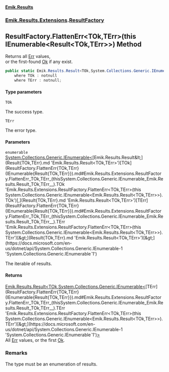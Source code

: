 #### [Emik.Results](index.md 'index')
### [Emik.Results.Extensions](Emik.Results.Extensions.md 'Emik.Results.Extensions').[ResultFactory](ResultFactory.md 'Emik.Results.Extensions.ResultFactory')

## ResultFactory.FlattenErr<TOk,TErr>(this IEnumerable<Result<TOk,TErr>>) Method

Returns all [Err](Result{TOk,TErr}.Err.md 'Emik.Results.Result<TOk,TErr>.Err') values,  
or the first-found [Ok](Result{TOk,TErr}.Ok.md 'Emik.Results.Result<TOk,TErr>.Ok') if any exist.

```csharp
public static Emik.Results.Result<TOk,System.Collections.Generic.IEnumerable<TErr>> FlattenErr<TOk,TErr>(this System.Collections.Generic.IEnumerable<Emik.Results.Result<TOk,TErr>> enumerable)
    where TOk : notnull
    where TErr : notnull;
```
#### Type parameters

<a name='Emik.Results.Extensions.ResultFactory.FlattenErr_TOk,TErr_(thisSystem.Collections.Generic.IEnumerable_Emik.Results.Result_TOk,TErr__).TOk'></a>

`TOk`

The success type.

<a name='Emik.Results.Extensions.ResultFactory.FlattenErr_TOk,TErr_(thisSystem.Collections.Generic.IEnumerable_Emik.Results.Result_TOk,TErr__).TErr'></a>

`TErr`

The error type.
#### Parameters

<a name='Emik.Results.Extensions.ResultFactory.FlattenErr_TOk,TErr_(thisSystem.Collections.Generic.IEnumerable_Emik.Results.Result_TOk,TErr__).enumerable'></a>

`enumerable` [System.Collections.Generic.IEnumerable&lt;](https://docs.microsoft.com/en-us/dotnet/api/System.Collections.Generic.IEnumerable-1 'System.Collections.Generic.IEnumerable`1')[Emik.Results.Result&lt;](Result{TOk,TErr}.md 'Emik.Results.Result<TOk,TErr>')[TOk](ResultFactory.FlattenErr{TOk,TErr}(IEnumerable{Result{TOk,TErr}}).md#Emik.Results.Extensions.ResultFactory.FlattenErr_TOk,TErr_(thisSystem.Collections.Generic.IEnumerable_Emik.Results.Result_TOk,TErr__).TOk 'Emik.Results.Extensions.ResultFactory.FlattenErr<TOk,TErr>(this System.Collections.Generic.IEnumerable<Emik.Results.Result<TOk,TErr>>).TOk')[,](Result{TOk,TErr}.md 'Emik.Results.Result<TOk,TErr>')[TErr](ResultFactory.FlattenErr{TOk,TErr}(IEnumerable{Result{TOk,TErr}}).md#Emik.Results.Extensions.ResultFactory.FlattenErr_TOk,TErr_(thisSystem.Collections.Generic.IEnumerable_Emik.Results.Result_TOk,TErr__).TErr 'Emik.Results.Extensions.ResultFactory.FlattenErr<TOk,TErr>(this System.Collections.Generic.IEnumerable<Emik.Results.Result<TOk,TErr>>).TErr')[&gt;](Result{TOk,TErr}.md 'Emik.Results.Result<TOk,TErr>')[&gt;](https://docs.microsoft.com/en-us/dotnet/api/System.Collections.Generic.IEnumerable-1 'System.Collections.Generic.IEnumerable`1')

The iterable of results.

#### Returns
[Emik.Results.Result&lt;](Result{TOk,TErr}.md 'Emik.Results.Result<TOk,TErr>')[TOk](ResultFactory.FlattenErr{TOk,TErr}(IEnumerable{Result{TOk,TErr}}).md#Emik.Results.Extensions.ResultFactory.FlattenErr_TOk,TErr_(thisSystem.Collections.Generic.IEnumerable_Emik.Results.Result_TOk,TErr__).TOk 'Emik.Results.Extensions.ResultFactory.FlattenErr<TOk,TErr>(this System.Collections.Generic.IEnumerable<Emik.Results.Result<TOk,TErr>>).TOk')[,](Result{TOk,TErr}.md 'Emik.Results.Result<TOk,TErr>')[System.Collections.Generic.IEnumerable&lt;](https://docs.microsoft.com/en-us/dotnet/api/System.Collections.Generic.IEnumerable-1 'System.Collections.Generic.IEnumerable`1')[TErr](ResultFactory.FlattenErr{TOk,TErr}(IEnumerable{Result{TOk,TErr}}).md#Emik.Results.Extensions.ResultFactory.FlattenErr_TOk,TErr_(thisSystem.Collections.Generic.IEnumerable_Emik.Results.Result_TOk,TErr__).TErr 'Emik.Results.Extensions.ResultFactory.FlattenErr<TOk,TErr>(this System.Collections.Generic.IEnumerable<Emik.Results.Result<TOk,TErr>>).TErr')[&gt;](https://docs.microsoft.com/en-us/dotnet/api/System.Collections.Generic.IEnumerable-1 'System.Collections.Generic.IEnumerable`1')[&gt;](Result{TOk,TErr}.md 'Emik.Results.Result<TOk,TErr>')  
All [Err](Result{TOk,TErr}.Err.md 'Emik.Results.Result<TOk,TErr>.Err') values, or the first [Ok](Result{TOk,TErr}.Ok.md 'Emik.Results.Result<TOk,TErr>.Ok').

### Remarks
  
The type must be an enumeration of results.